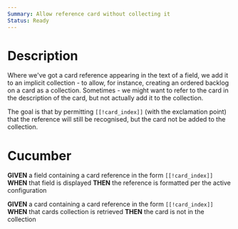 ```yaml
---
Summary: Allow reference card without collecting it
Status: Ready
---
```


# Description

Where we've got a card reference appearing in the text of a field, we add it
to an implicit collection - to allow, for instance, creating an ordered backlog
on a card as a collection. Sometimes - we might want to refer to the card in
the description of the card, but not actually add it to the collection.

The goal is that by permitting `[[!card_index]]` (with the exclamation point)
that the reference will still be recognised, but the card not be added to the
collection.

# Cucumber

**GIVEN** a field containing a card reference in the form `[[!card_index]]`
**WHEN** that field is displayed
**THEN** the reference is formatted per the active configuration

**GIVEN** a card containing a card reference in the form `[[!card_index]]`
**WHEN** that cards collection is retrieved
**THEN** the card is not in the collection
